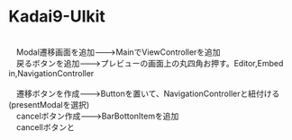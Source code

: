 # Kadai9-UIkit
<br>　Modal遷移画面を追加--->MainでViewControllerを追加
<br>　戻るボタンを追加--->プレビューの画面上の丸四角お押す。Editor,Embed in,NavigationController  
<br>　遷移ボタンを作成--->Buttonを置いて、NavigationControllerと紐付ける(presentModalを選択)
<br>　cancelボタン作成--->BarBottonItemを追加
<br>　cancellボタンと
